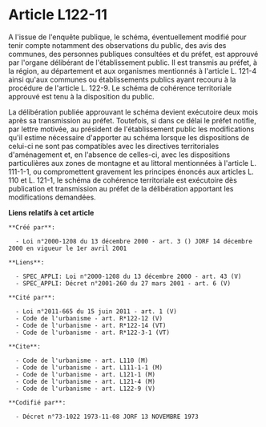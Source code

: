 # Article L122-11

A l'issue de l'enquête publique, le schéma, éventuellement modifié pour tenir compte notamment des observations du public,
des avis des communes, des personnes publiques consultées et du préfet, est approuvé par l'organe délibérant de
l'établissement public. Il est transmis au préfet, à la région, au département et aux organismes mentionnés à l'article L.
121-4 ainsi qu'aux communes ou établissements publics ayant recouru à la procédure de l'article L. 122-9. Le schéma de
cohérence territoriale approuvé est tenu à la disposition du public.

La délibération publiée approuvant le schéma devient exécutoire deux mois après sa transmission au préfet. Toutefois, si dans
ce délai le préfet notifie, par lettre motivée, au président de l'établissement public les modifications qu'il estime
nécessaire d'apporter au schéma lorsque les dispositions de celui-ci ne sont pas compatibles avec les directives
territoriales d'aménagement et, en l'absence de celles-ci, avec les dispositions particulières aux zones de montagne et au
littoral mentionnées à l'article L. 111-1-1, ou compromettent gravement les principes énoncés aux articles L. 110 et L.
121-1, le schéma de cohérence territoriale est exécutoire dès publication et transmission au préfet de la délibération
apportant les modifications demandées.

**Liens relatifs à cet article**

	**Créé par**:

	  - Loi n°2000-1208 du 13 décembre 2000 - art. 3 () JORF 14 décembre 2000 en vigueur le 1er avril 2001

	**Liens**:

	  - SPEC_APPLI: Loi n°2000-1208 du 13 décembre 2000 - art. 43 (V)
	  - SPEC_APPLI: Décret n°2001-260 du 27 mars 2001 - art. 6 (V)

	**Cité par**:

	  - Loi n°2011-665 du 15 juin 2011 - art. 1 (V)
	  - Code de l'urbanisme - art. R*122-12 (V)
	  - Code de l'urbanisme - art. R*122-14 (VT)
	  - Code de l'urbanisme - art. R*122-3-1 (VT)

	**Cite**:

	  - Code de l'urbanisme - art. L110 (M)
	  - Code de l'urbanisme - art. L111-1-1 (M)
	  - Code de l'urbanisme - art. L121-1 (M)
	  - Code de l'urbanisme - art. L121-4 (M)
	  - Code de l'urbanisme - art. L122-9 (V)

	**Codifié par**:

	  - Décret n°73-1022 1973-11-08 JORF 13 NOVEMBRE 1973
